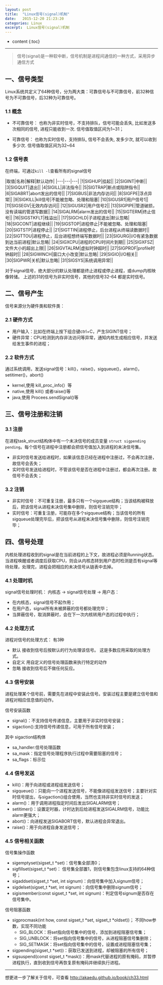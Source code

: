 ```yaml
---
layout: post
title:  "Linux信号(signal)机制"
date:   2015-12-20 21:23:20
categories: Linux 
excerpt:  Linux信号(signal)机制
---
```


* content
{:toc}


---

> 信号(signal)是一种软中断，信号机制是进程间通信的一种方式，采用异步通信方式

## 一、信号类型

Linux系统共定义了64种信号，分为两大类：可靠信号与不可靠信号，前32种信号为不可靠信号，后32种为可靠信号。

### 1.1 概念

- 不可靠信号： 也称为非实时信号，不支持排队，信号可能会丢失, 比如发送多次相同的信号, 进程只能收到一次. 信号值取值区间为1~31；


- 可靠信号： 也称为实时信号，支持排队, 信号不会丢失, 发多少次, 就可以收到多少次. 信号值取值区间为32~64


### 1.2 信号表

在终端，可通过`kill -l`查看所有的signal信号

|取值|名称|解释|默认动作|
|---|---|---|
|1|SIGHUP|挂起||
|2|SIGINT|中断||
|3|SIGQUIT|退出||
|4|SIGILL|非法指令||
|5|SIGTRAP|断点或陷阱指令||
|6|SIGABRT|abort发出的信号||
|7|SIGBUS|非法内存访问||
|8|SIGFPE|浮点异常||
|9|SIGKILL|kill信号|不能被忽略、处理和阻塞|
|10|SIGUSR1|用户信号1||
|11|SIGSEGV|无效内存访问||
|12|SIGUSR2|用户信号2||
|13|SIGPIPE|管道破损，没有读端的管道写数据||
|14|SIGALRM|alarm发出的信号||
|15|SIGTERM|终止信号||
|16|SIGSTKFLT|栈溢出||
|17|SIGCHLD|子进程退出|默认忽略|
|18|SIGCONT|进程继续||
|19|SIGSTOP|进程停止|不能被忽略、处理和阻塞|
|20|SIGTSTP|进程停止||
|21|SIGTTIN|进程停止，后台进程从终端读数据时||
|22|SIGTTOU|进程停止，后台进程想终端写数据时||
|23|SIGURG|I/O有紧急数据到达当前进程|默认忽略|
|24|SIGXCPU|进程的CPU时间片到期||
|25|SIGXFSZ|文件大小的超出上限||
|26|SIGVTALRM|虚拟时钟超时||
|27|SIGPROF|profile时钟超时||
|28|SIGWINCH|窗口大小改变|默认忽略|
|29|SIGIO|I/O相关||
|30|SIGPWR|关机|默认忽略|
|31|SIGSYS|系统调用异常||



对于signal信号，绝大部分的默认处理都是终止进程或停止进程，或dump内核映像转储。
上述的31的信号为非实时信号，其他的信号32-64 都是实时信号。

## 二、信号产生

信号来源分为硬件类和软件类：

### 2.1 硬件方式
- 用户输入：比如在终端上按下组合键ctrl+C，产生SIGINT信号；
- 硬件异常：CPU检测到内存非法访问等异常，通知内核生成相应信号，并发送给发生事件的进程；

### 2.2 软件方式
通过系统调用，发送signal信号：kill()，raise()，sigqueue()，alarm()，setitimer()，abort()

- kernel,使用 kill_proc_info(）等
- native,使用 kill() 或者raise()等
- java,使用 Procees.sendSignal()等


## 三、信号注册和注销

### 3.1 注册
在进程task_struct结构体中有一个未决信号的成员变量 `struct sigpending pending`。每个信号在进程中注册都会把信号值加入到进程的未决信号集。

- 非实时信号发送给进程时，如果该信息已经在进程中注册过，不会再次注册，故信号会丢失；
- 实时信号发送给进程时，不管该信号是否在进程中注册过，都会再次注册。故信号不会丢失；
 
### 3.2 注销

- 非实时信号：不可重复注册，最多只有一个sigqueue结构；当该结构被释放后，把该信号从进程未决信号集中删除，则信号注销完毕；
- 实时信号：可重复注册，可能存在多个sigqueue结构；当该信号的所有sigqueue处理完毕后，把该信号从进程未决信号集中删除，则信号注销完毕；

## 四、信号处理

内核处理进程收到的signal是在当前进程的上下文，故进程必须是Running状态。当进程唤醒或者调度后获取CPU，则会从内核态转到用户态时检测是否有signal等待处理，处理完，进程会把相应的未决信号从链表中去掉。

### 4.1 处理时机
signal信号处理时机： 内核态 -> signal信号处理 -> 用户态：

- 在内核态，signal信号不起作用；
- 在用户态，signal所有未被屏蔽的信号都处理完毕；
- 当屏蔽信号，取消屏蔽时，会在下一次内核转用户态的过程中执行；


### 4.2 处理方式

进程对信号的处理方式： 有3种

- 默认  接收到信号后按默认的行为处理该信号。 这是多数应用采取的处理方式。
- 自定义  用自定义的信号处理函数来执行特定的动作
- 忽略  接收到信号后不做任何反应。


### 4.3 信号安装

进程处理某个信号前，需要先在进程中安装此信号。安装过程主要是建立信号值和进程对相应信息值的动作。

信号安装函数

- signal()：不支持信号传递信息，主要用于非实时信号安装；
- sigaction():支持信号传递信息，可用于所有信号安装；


其中 sigaction结构体

- sa_handler:信号处理函数
- sa_mask：指定信号处理程序执行过程中需要阻塞的信号；
- sa_flags：标示位


### 4.4 信号发送

- kill()：用于向进程或进程组发送信号；
- sigqueue()：只能向一个进程发送信号，不能像进程组发送信号；主要针对实时信号提出，与sigaction()组合使用，当然也支持非实时信号的发送；
- alarm()：用于调用进程指定时间后发出SIGALARM信号；
- setitimer()：设置定时器，计时达到后给进程发送SIGALRM信号，功能比alarm更强大；
- abort()：向进程发送SIGABORT信号，默认进程会异常退出。
- raise()：用于向进程自身发送信号；

### 4.5 信号相关函数

信号集操作函数

- sigemptyset(sigset_t *set)：信号集全部清0；
- sigfillset(sigset_t *set)： 信号集全部置1，则信号集包含linux支持的64种信号；
- sigaddset(sigset_t *set, int signum)：向信号集中加入signum信号；
- sigdelset(sigset_t *set, int signum)：向信号集中删除signum信号；
- sigismember(const sigset_t *set, int signum)：判定信号signum是否存在信号集中。

信号阻塞函数

- sigprocmask(int  how,  const  sigset_t *set, sigset_t *oldset))； 不同how参数，实现不同功能
	- SIG_BLOCK：将set指向信号集中的信号，添加到进程阻塞信号集；	
	- SIG_UNBLOCK：将set指向信号集中的信号，从进程阻塞信号集删除；
	- SIG_SETMASK：将set指向信号集中的信号，设置成进程阻塞信号集；
- sigpending(sigset_t *set))：获取已发送到进程，却被阻塞的所有信号；
- sigsuspend(const sigset_t *mask))：用mask代替进程的原有掩码，并暂停进程执行，直到收到信号再恢复原有掩码并继续执行进程。


----------

想更进一步了解关于信号，可查看 <http://akaedu.github.io/book/ch33.html>